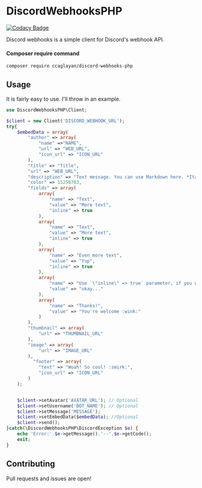 # DiscordWebhooksPHP

[![Codacy Badge](https://api.codacy.com/project/badge/Grade/36813d9670e94e8494f4d3eef48bf121)](https://app.codacy.com/app/ccaglayan/discord-webhooks-php?utm_source=github.com&utm_medium=referral&utm_content=ccaglayan/discord-webhooks-php&utm_campaign=Badge_Grade_Dashboard)

Discord webhooks is a simple client for Discord's webhook API.

#### Composer require command
`composer require ccaglayan/discord-webhooks-php`

## Usage

It is fairly easy to use. I'll throw in an example.

```php
use DiscordWebhooksPHP\Client;

$client = new Client('DISCORD_WEBHOOK_URL');
try{
    $embedData = array(
        "author" => array(
            "name" =>"NAME",
            "url" => "WEB_URL",
            "icon_url" => "ICON_URL"
        ),
        "title" => "Title",
        "url" => "WEB_URL",
        "description" => "Text message. You can use Markdown here. *Italic* **bold** __underline__ ~~strikeout~~ [hyperlink](https://google.com) `code`",
        "color" => 15258703,
        "fields" => array(
            array(
                "name" => "Text",
                "value" => "More text",
                "inline" => true
            ),
            array(
                "name" => "Text",
                "value" => "More text",
                "inline" => true
            ),
            array(
                "name" => "Even more text",
                "value" => "Yup",
                "inline" => true
            ),
            array(
                "name" => "Use `\"inline\" => true` parameter, if you want to display fields in the same line.",
                "value" => "okay..."
            ),
            array(
                "name" => "Thanks!",
                "value" => "You're welcome :wink:"
            )
        ),
        "thumbnail" => array(
            "url" => "THUMBNAIL_URL"
        ),
        "image" => array(
            "url" => "IMAGE_URL"
        ),
          "footer" => array(
            "text" => "Woah! So cool! :smirk:",
            "icon_url" => "ICON_URL"
        )
    );


    $client->setAvatar('AVATAR_URL'); // Optional
    $client->setUsername('BOT_NAME'); // Optional
    $client->setMessage('MESSAGE');
    $client->setEmbedData($embedData); //Optional
    $client->send();
}catch(\DiscordWebhooksPHP\DiscordException $e) {
    echo 'Error:'.$e->getMessage().'--'.$e->getCode();
    exit;
}
```

## Contributing

Pull requests and issues are open!